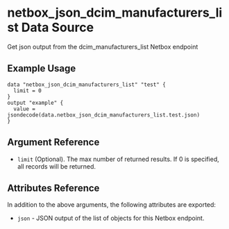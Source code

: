 # netbox\_json\_dcim\_manufacturers\_list Data Source

Get json output from the dcim_manufacturers_list Netbox endpoint

## Example Usage

```hcl
data "netbox_json_dcim_manufacturers_list" "test" {
  limit = 0
}
output "example" {
  value = jsondecode(data.netbox_json_dcim_manufacturers_list.test.json)
}
```

## Argument Reference

* ``limit`` (Optional). The max number of returned results. If 0 is specified, all records will be returned.

## Attributes Reference

In addition to the above arguments, the following attributes are exported:
* ``json`` - JSON output of the list of objects for this Netbox endpoint.

